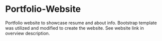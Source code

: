 # Portfolio-Website
Portfolio website to showcase resume and about info. Bootstrap template was utilized and modified to create the website. See website link in overview description.
